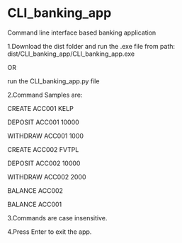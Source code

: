 # CLI_banking_app
Command line interface based banking application

1.Download the dist folder and run the .exe file from path:
  dist/CLI_banking_app/CLI_banking_app.exe
  
  OR
  
  run the CLI_banking_app.py file

2.Command Samples are:

CREATE ACC001 KELP

DEPOSIT ACC001 10000

WITHDRAW ACC001 1000

CREATE ACC002 FVTPL

DEPOSIT ACC002 10000

WITHDRAW ACC002 2000

BALANCE ACC002

BALANCE ACC001

3.Commands are case insensitive.

4.Press Enter to exit the app.
